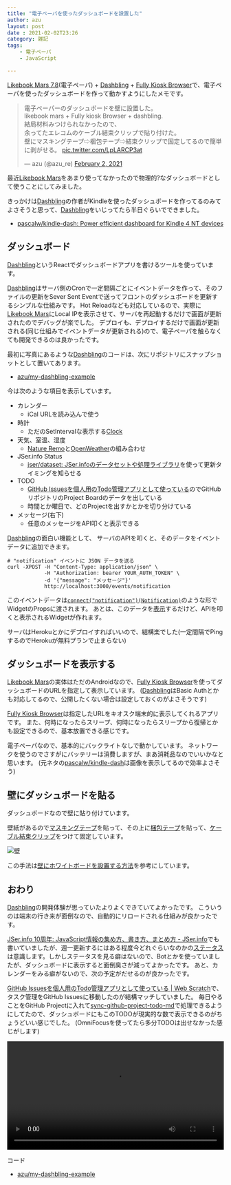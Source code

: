 ```yaml
---
title: "電子ペーパを使ったダッシュボードを設置した"
author: azu
layout: post
date : 2021-02-02T23:26
category: 雑記
tags:
    - 電子ペーパ
    - JavaScript

---
```


[Likebook Mars 7.8](https://www.amazon.co.jp/dp/B07MBD7RLY/)(電子ペーパ) + [Dashbling](https://github.com/pascalw/dashbling) + [Fully Kiosk Browser](https://play.google.com/store/apps/details?id=de.ozerov.fully&hl=ja&gl=US)で、電子ペーパを使ったダッシュボードを作って動かすようにしたメモです。

<blockquote class="twitter-tweet"><p lang="ja" dir="ltr">電子ペーパーのダッシュボードを壁に設置した。<br>likebook mars + Fully kiosk Browser + dashbling.<br>結局材料みつけられなかったので、<br>余ってたエレコムのケーブル結束クリップで貼り付けた。<br>壁にマスキングテープ⇨梱包テープ⇨結束クリップで固定してるので簡単に剥がせる。 <a href="https://t.co/LpLARCP3at">pic.twitter.com/LpLARCP3at</a></p>&mdash; azu (@azu_re) <a href="https://twitter.com/azu_re/status/1356595131055398918?ref_src=twsrc%5Etfw">February 2, 2021</a></blockquote> <script async src="https://platform.twitter.com/widgets.js" charset="utf-8"></script> 

最近[Likebook Mars](https://www.amazon.co.jp/dp/B07MBD7RLY/)をあまり使ってなかったので物理的?なダッシュボードとして使うことにしてみました。

きっかけは[Dashbling](https://github.com/pascalw/dashbling)の作者がKindleを使ったダッシュボードを作ってるのみてよさそうと思って、[Dashbling](https://github.com/pascalw/dashbling)をいじってたら半日ぐらいでできました。

- [pascalw/kindle-dash: Power efficient dashboard for Kindle 4 NT devices](https://github.com/pascalw/kindle-dash)

## ダッシュボード

[Dashbling](https://github.com/pascalw/dashbling)というReactでダッシュボードアプリを書けるツールを使っています。

[Dashbling](https://github.com/pascalw/dashbling)はサーバ側のCronで一定間隔ごとにイベントデータを作って、そのファイルの更新をSever Sent Eventで送ってフロントのダッシュボードを更新するシンプルな仕組みです。
Hot Reloadなども対応しているので、実際に[Likebook Mars](https://www.amazon.co.jp/dp/B07MBD7RLY/)にLocal IPを表示させて、サーバを再起動するだけで画面が更新されたのでデバッグが楽でした。
デプロイも、デプロイするだけで画面が更新される(同じ仕組みでイベントデータが更新される)ので、電子ペーパを触らなくても開発できるのは良かったです。

最初に写真にあるような[Dashbling](https://github.com/pascalw/dashbling)のコードは、次にリポジトリにスナップショットとして置いてあります。

- [azu/my-dashbling-example](https://github.com/azu/my-dashbling-example)

今は次のような項目を表示しています。

- カレンダー
    - iCal URLを読み込んで使う
- 時計
    - ただのSetIntervalな表示する[Clock](https://github.com/azu/my-dashbling-example/blob/main/widgets/calendar/Calendar.js)
- 天気、室温、湿度
    - [Nature Remo](https://nature.global/)と[OpenWeather](https://openweathermap.org/)の組み合わせ
- JSer.info Status
    - [jser/dataset: JSer.infoのデータセットや処理ライブラリ](https://github.com/jser/dataset)を使って更新タイミングを知らせる
- TODO
    - [GitHub Issuesを個人用のTodo管理アプリとして使っている](https://efcl.info/2020/12/25/missue/)のでGitHubリポジトリのProject Boardのデータを出している
    - 時間とか曜日で、どのProjectを出すかとかを切り分けている
- メッセージ(右下)
    - 任意のメッセージをAPI叩くと表示できる

[Dashbling](https://github.com/pascalw/dashbling)の面白い機能として、
サーバのAPIを叩くと、そのデータをイベントデータに追加できます。

```
# "notification" イベントに JSON データを送る
curl -XPOST -H "Content-Type: application/json" \
			-H "Authorization: bearer YOUR_AUTH_TOKEN" \
			-d '{"message": "メッセージ"}'
			http://localhost:3000/events/notification
```

このイベントデータは[`connect("notification")(Notification)`](https://github.com/azu/my-dashbling-example/blob/a8832b1f616f14c53fa4dac42c34cdbbbf601532/Dashboard.js#L15)のような形でWidgetのPropsに渡されます。
あとは、このデータを[表示](https://github.com/azu/my-dashbling-example/blob/a8832b1f616f14c53fa4dac42c34cdbbbf601532/widgets/notification/Notification.js)するだけど、APIを叩くと表示されるWidgetが作れます。

サーバはHerokuとかにデプロイすればいいので、結構楽でした(一定間隔でPingするのでHerokuが無料プランで止まらない)

## ダッシュボードを表示する

[Likebook Mars](https://www.amazon.co.jp/dp/B07MBD7RLY/)の実体はただのAndroidなので、[Fully Kiosk Browser](https://play.google.com/store/apps/details?id=de.ozerov.fully&hl=ja&gl=US)を使ってダッシュボードのURLを指定して表示しています。
([Dashbling](https://github.com/pascalw/dashbling)はBasic Authとかも対応してるので、公開したくない場合は設定しておくのがよさそうです)

[Fully Kiosk Browser](https://play.google.com/store/apps/details?id=de.ozerov.fully&hl=ja&gl=US)は指定したURLをキオスク端末的に表示してくれるアプリです。
また、何時になったらスリープ、何時になったらスリープから復帰とかも設定できるので、基本放置できる感じです。

電子ペーパなので、基本的にバックライトなしで動かしています。
ネットワークを使うのでさすがにバッテリーは消費しますが、まあ消耗品なのでいいかなと思います。
(元ネタの[pascalw/kindle-dash](https://github.com/pascalw/kindle-dash)は画像を表示してるので効率よさそう)

## 壁にダッシュボードを貼る

ダッシュボードなので壁に貼り付けています。

壁紙があるので[マスキングテープ](https://www.amazon.co.jp/dp/B00U2CNKYO/)を貼って、その上に[梱包テープ](https://www.amazon.co.jp/dp/B00777WWLE/)を貼って、[ケーブル結束クリップ](https://www.amazon.co.jp/dp/B00021847I/)をつけて固定しています。

![壁](https://efcl.info/wp-content/uploads/2021/02/IMG_8906.JPG)

この手法は[壁にホワイトボードを設置する方法](https://www.amazon.co.jp/gp/customer-reviews/R21A4XG5P81QG7/ref=cm_cr_dp_d_rvw_ttl?ie=UTF8&ASIN=B001MSQWM4)を参考にしています。

## おわり

[Dashbling](https://github.com/pascalw/dashbling)の開発体験が思っていたよりよくできていてよかったです。
こういうのは端末の行き来が面倒なので、自動的にリロードされる仕組みが良かったです。

[JSer.info 10周年: JavaScript情報の集め方、書き方、まとめ方 - JSer.info](https://jser.info/2021/01/16/jser-10th/)でも書いていましたが、週一更新するにはある程度今どれぐらいなのかの[ステータス](https://jser.info/status-of-post/)は意識します。しかしステータスを見る癖はないので、Botとかを使っていましたが、ダッシュボードに表示すると面倒臭さが減ってよかったです。
あと、カレンダーをみる癖がないので、次の予定がだせるのが良かったです。

[GitHub Issuesを個人用のTodo管理アプリとして使っている | Web Scratch](https://efcl.info/2020/12/25/missue/)で、タスク管理をGitHub Issuesに移動したのが結構マッチしていました。
毎日やることをGitHub Projectに入れて[sync-github-project-todo-md](https://github.com/azu/inkdrop-github-project-todo-md)で処理できるようにしてたので、ダッシュボードにもこのTODOが現実的な数で表示できるのがちょうどいい感じでした。
(OmniFocusを使ってたら多分TODOは出せなかった感じがします)

<video width="100%" controls src="https://user-images.githubusercontent.com/19714/103011870-ffd04580-457d-11eb-9560-d69b057a97e7.mp4"></video>

コード

- [azu/my-dashbling-example](https://github.com/azu/my-dashbling-example)
